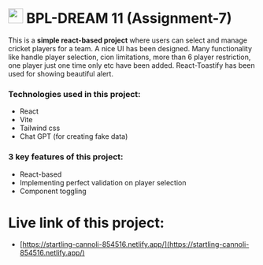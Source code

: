 # <img width="30px" src="/logo.png"/> BPL-DREAM 11 (Assignment-7)

This is a **simple react-based project** where users can select and manage cricket players for a team. A nice UI has been designed. Many functionality like handle player selection, cion limitations, more than 6 player restriction, one player just one time only etc have been added. React-Toastify has been used for showing beautiful alert.

### Technologies used in this project:

- React
- Vite
- Tailwind css
- Chat GPT (for creating fake data)

### 3 key features of this project:

- React-based
- Implementing perfect validation on player selection
- Component toggling

# Live link of this project:

- [https://startling-cannoli-854516.netlify.app/](https://startling-cannoli-854516.netlify.app/)
